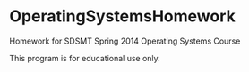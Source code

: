 OperatingSystemsHomework
========================

Homework for SDSMT Spring 2014 Operating Systems Course

This program is for educational use only.
